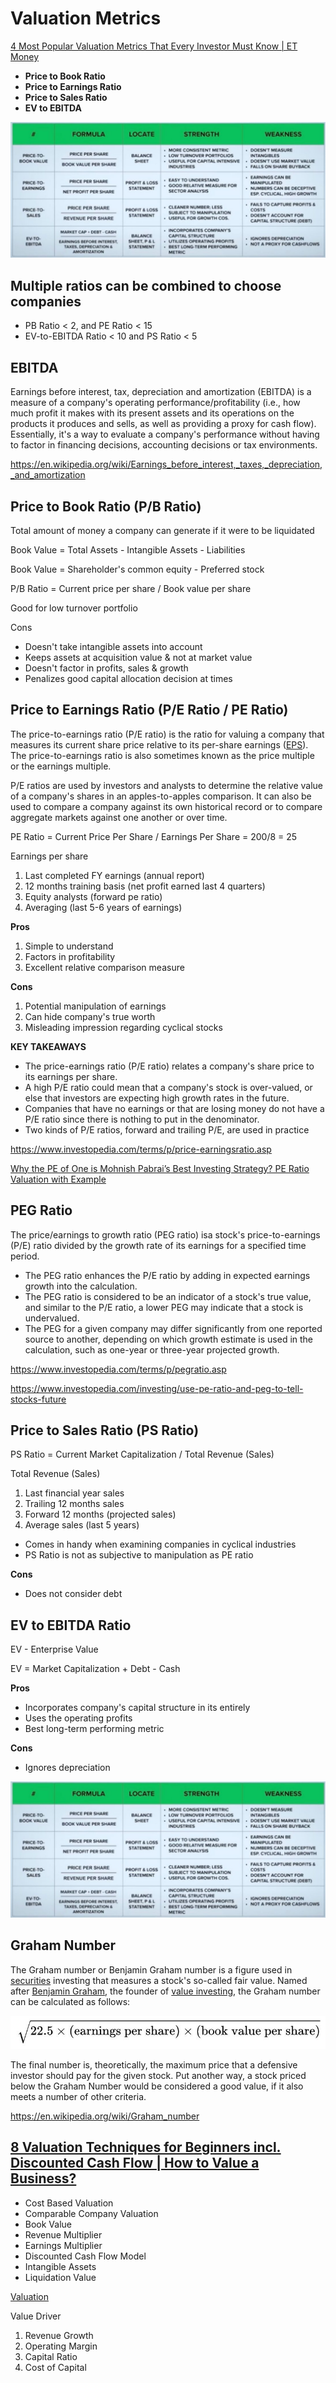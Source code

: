 # Valuation Metrics

[4 Most Popular Valuation Metrics That Every Investor Must Know | ET Money](https://www.youtube.com/watch?v=kqNaY3woTeE)

- **Price to Book Ratio**
- **Price to Earnings Ratio**
- **Price to Sales Ratio**
- **EV to EBITDA**

![image](../../media/Market-Terms_Valuation-Metrics-image1.jpg)

## Multiple ratios can be combined to choose companies

- PB Ratio < 2, and PE Ratio < 15
- EV-to-EBITDA Ratio < 10 and PS Ratio < 5

## EBITDA

Earnings before interest, tax, depreciation and amortization (EBITDA) is a measure of a company's operating performance/profitability (i.e., how much profit it makes with its present assets and its operations on the products it produces and sells, as well as providing a proxy for cash flow). Essentially, it's a way to evaluate a company's performance without having to factor in financing decisions, accounting decisions or tax environments.

<https://en.wikipedia.org/wiki/Earnings_before_interest,_taxes,_depreciation,_and_amortization>

## Price to Book Ratio (P/B Ratio)

Total amount of money a company can generate if it were to be liquidated

Book Value = Total Assets - Intangible Assets - Liabilities

Book Value = Shareholder's common equity - Preferred stock

P/B Ratio = Current price per share / Book value per share

Good for low turnover portfolio

Cons

- Doesn't take intangible assets into account
- Keeps assets at acquisition value & not at market value
- Doesn't factor in profits, sales & growth
- Penalizes good capital allocation decision at times

## Price to Earnings Ratio (P/E Ratio / PE Ratio)

The price-to-earnings ratio (P/E ratio) is the ratio for valuing a company that measures its current share price relative to its per-share earnings ([EPS](https://www.investopedia.com/terms/e/eps.asp)). The price-to-earnings ratio is also sometimes known as the price multiple or the earnings multiple.

P/E ratios are used by investors and analysts to determine the relative value of a company's shares in an apples-to-apples comparison. It can also be used to compare a company against its own historical record or to compare aggregate markets against one another or over time.

PE Ratio = Current Price Per Share / Earnings Per Share = 200/8 = 25

Earnings per share

1. Last completed FY earnings (annual report)
2. 12 months training basis (net profit earned last 4 quarters)
3. Equity analysts (forward pe ratio)
4. Averaging (last 5-6 years of earnings)

**Pros**

1. Simple to understand
2. Factors in profitability
3. Excellent relative comparison measure

**Cons**

1. Potential manipulation of earnings
2. Can hide company's true worth
3. Misleading impression regarding cyclical stocks

**KEY TAKEAWAYS**

- The price-earnings ratio (P/E ratio) relates a company's share price to its earnings per share.
- A high P/E ratio could mean that a company's stock is over-valued, or else that investors are expecting high growth rates in the future.
- Companies that have no earnings or that are losing money do not have a P/E ratio since there is nothing to put in the denominator.
- Two kinds of P/E ratios, forward and trailing P/E, are used in practice

<https://www.investopedia.com/terms/p/price-earningsratio.asp>

[Why the PE of One is Mohnish Pabrai’s Best Investing Strategy? PE Ratio Valuation with Example](https://www.youtube.com/watch?v=YzyM8AK9xj8)

## PEG Ratio

The price/earnings to growth ratio (PEG ratio) isa stock's price-to-earnings (P/E) ratio divided by the growth rate of its earnings for a specified time period.

- The PEG ratio enhances the P/E ratio by adding in expected earnings growth into the calculation.
- The PEG ratio is considered to be an indicator of a stock's true value, and similar to the P/E ratio, a lower PEG may indicate that a stock is undervalued.
- The PEG for a given company may differ significantly from one reported source to another, depending on which growth estimate is used in the calculation, such as one-year or three-year projected growth.

<https://www.investopedia.com/terms/p/pegratio.asp>

<https://www.investopedia.com/investing/use-pe-ratio-and-peg-to-tell-stocks-future>

## Price to Sales Ratio (PS Ratio)

PS Ratio = Current Market Capitalization / Total Revenue (Sales)

Total Revenue (Sales)

1. Last financial year sales
2. Trailing 12 months sales
3. Forward 12 months (projected sales)
4. Average sales (last 5 years)

- Comes in handy when examining companies in cyclical industries
- PS Ratio is not as subjective to manipulation as PE ratio

**Cons**

- Does not consider debt

## EV to EBITDA Ratio

EV - Enterprise Value

EV = Market Capitalization + Debt - Cash

**Pros**

- Incorporates company's capital structure in its entirely
- Uses the operating profits
- Best long-term performing metric

**Cons**

- Ignores depreciation

![image](../../media/Market-Terms_Valuation-Metrics-image1.jpg)

## Graham Number

The Graham number or Benjamin Graham number is a figure used in [securities](https://en.wikipedia.org/wiki/Securities) investing that measures a stock's so-called fair value. Named after [Benjamin Graham](https://en.wikipedia.org/wiki/Benjamin_Graham), the founder of [value investing](https://en.wikipedia.org/wiki/Value_investing), the Graham number can be calculated as follows:

![image](../../media/Market-Terms_Valuation-Metrics-image2.jpg)

The final number is, theoretically, the maximum price that a defensive investor should pay for the given stock. Put another way, a stock priced below the Graham Number would be considered a good value, if it also meets a number of other criteria.

<https://en.wikipedia.org/wiki/Graham_number>

## [8 Valuation Techniques for Beginners incl. Discounted Cash Flow | How to Value a Business?](https://www.youtube.com/watch?v=PgV9w6MS1B8)

- Cost Based Valuation
- Comparable Company Valuation
- Book Value
- Revenue Multiplier
- Earnings Multiplier
- Discounted Cash Flow Model
- Intangible Assets
- Liquidation Value

[Valuation](https://www.youtube.com/playlist?list=PLUkh9m2BorqnKWu0g5ZUps_CbQ-JGtbI9)

Value Driver

1. Revenue Growth
2. Operating Margin
3. Capital Ratio
4. Cost of Capital
